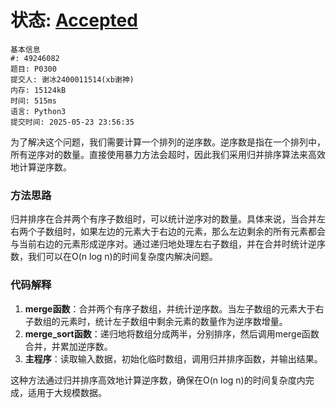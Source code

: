 # 状态: [Accepted](http://dsbpython.openjudge.cn/dspythonbook/solution/49246082/)

```
基本信息
#: 49246082
题目: P0300
提交人: 谢冰2400011514(xb谢神)
内存: 15124kB
时间: 515ms
语言: Python3
提交时间: 2025-05-23 23:56:35
```

为了解决这个问题，我们需要计算一个排列的逆序数。逆序数是指在一个排列中，所有逆序对的数量。直接使用暴力方法会超时，因此我们采用归并排序算法来高效地计算逆序数。

### 方法思路
归并排序在合并两个有序子数组时，可以统计逆序对的数量。具体来说，当合并左右两个子数组时，如果左边的元素大于右边的元素，那么左边剩余的所有元素都会与当前右边的元素形成逆序对。通过递归地处理左右子数组，并在合并时统计逆序数，我们可以在O(n log n)的时间复杂度内解决问题。

### 代码解释
1. **merge函数**：合并两个有序子数组，并统计逆序数。当左子数组的元素大于右子数组的元素时，统计左子数组中剩余元素的数量作为逆序数增量。
2. **merge_sort函数**：递归地将数组分成两半，分别排序，然后调用merge函数合并，并累加逆序数。
3. **主程序**：读取输入数据，初始化临时数组，调用归并排序函数，并输出结果。

这种方法通过归并排序高效地计算逆序数，确保在O(n log n)的时间复杂度内完成，适用于大规模数据。